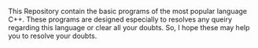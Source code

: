 This Repository contain the basic programs of the most popular language C++. 
These programs are designed especially to resolves any queiry regarding this language or clear all your doubts.
So, I hope these may help you to resolve your doubts.
